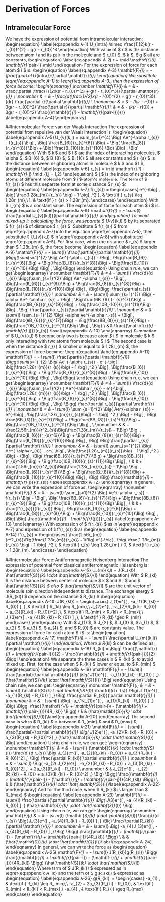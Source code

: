 
# Derivation of Forces


## Intramolecular Force
We have the expression of potential from intramolecular interaction:
\begin{equation} \label{eq:appendix A-1}
U_{intra} \simeq \frac{1}{2}k(r - r_{0})^{2} + g(r - r_{0})^3
\end{equation}
With value of $ r $ is the distance between atom $i$ and its pair in the molecule and $ r_{0} $, $ k $, $ g $ all are constants,
\begin{equation} \label{eq:appendix A-2}
r = \mid \mathbf{r}_{i} - \mathbf{r}_{pair-i} \mid
\end{equation}
For the expression of force for each atom $ i $ is:
\begin{equation} \label{eq:appendix A-3}
\mathbf{F}_{i} = - \frac{\partial U_{intra}}{\partial \mathbf{r}_{i}}
\end{equation}
We substitute \eqref{eq:appendix A-1} to \eqref{eq:appendix A-3}, then the expression of force become:
\begin{eqnarray}
\nonumber \mathbf{F}_{i} & = & - \frac{\partial (\frac{1}{2}k(r - r_{0})^{2} + g(r - r_{0})^3)}{\partial \mathbf{r}_{i}} \\
\nonumber & = & - \frac{d(\frac{1}{2}k(r - r_{0})^{2} + g(r - r_{0})^3)}{dr} \frac{\partial r}{\partial \mathbf{r}_{i}} \\
\nonumber & = & - (k(r - r_{0}) + 3g(r - r_{0})^2) \frac{\partial r}{\partial \mathbf{r}_i} \\
& = & - (k(r - r_{0}) + 3g(r - r_{0})^2) \frac{(\mathbf{r}_{i} - \mathbf{r}_{pair-i})}{r} \label{eq:appendix A-4}
\end{eqnarray}

##Intermolecular Force: van der Waals Interaction
The expression of potential from repulsive van der Waals interaction is:
\begin{equation} \label{eq:appendix A-5}
U_{v}(k,l) = \sum_{s=1}^{4} \Big\{ Ae^{-\alpha r_{s}} - f(r_{s}) \Big[ \, \Big( \frac{B_{6}}{r_{s}^{6}} \Big) + \Big( \frac{B_{8}}{r_{s}^{8}} \Big) + \Big( \frac{B_{10}}{r_{s}^{10}} \Big) \Big] \, \Big\}
\end{equation}
With $ k $ and $ l $ are the index of interacting molecules, $ \alpha $, $ B_{6} $, $ B_{8} $, $ B_{10} $ all are constants and $ r_{s} $ is the distance between neighboring atoms in molecule $ k $ and $ l $,
\begin{equation} \label{eq:appendix A-6}
r_{s} = \mid \mathbf{r}_{i} - \mathbf{r}_{j} \mid_{i,j = 1,2}
\end{equation}
$ j $ is the index of neighboring atoms at different molecule from $ i $-atom's molecule. The term of $ f(r_{s}) $ has this separate form at some distance $ r_{s} $:
\begin{equation} \label{eq:appendix A-7}
f(r_{s}) =
\begin{cases}
            e^{-\big[ \, \big( \frac{1.28r_{m}}{r_{s}} \big) - 1 \big] \,^2 }, &         \text{if } r_{s} \leq 1.28r_{m},\\
            1, &         \text{if } r_{s} > 1.28r_{m}.
\end{cases}
\end{equation}
With $ r_{m} $ is a constant value. The expression of force for each atom $ i $ is:
\begin{equation} \label{eq:appendix A-8}
\mathbf{F}_{i} = - \sum_{l} \frac{\partial U_{v}(k,l)}{\partial \mathbf{r}_{i}}
\end{equation}
To avoid mixed-up in calculating the force, we separate $ U_{v}(k,l) $ by its separated $ f(r_{s}) $ of distance $ r_{s} $. Substitute $ f(r_{s}) $ from \eqref{eq:appendix A-7} into the equation \eqref{eq:appendix A-5}, then substitute $ U_{v}(k,l) $ in \eqref{eq:appendix A-8} with substituted \eqref{eq:appendix A-5}. For first case, when the distance $ r_{s} $ larger than $ 1.28r_{m} $, the force become:
\begin{equation} \label{eq:appendix A-9}
\mathbf{F}_{i} = - \sum_{l} \frac{\partial}{\partial \mathbf{r}_{i}} \Bigg(\sum_{s=1}^{2} \Big\{ Ae^{-\alpha r_{s}} - \Big[ \, \Big(\frac{B_{6}}{r_{s}^{6}}\Big) + \Big(\frac{B_{8}}{r_{s}^{8}}\Big) + \Big(\frac{B_{10}}{r_{s}^{10}}\Big) \Big] \, \Big\}\Bigg)
\end{equation}
Using chain rule, we can get
\begin{eqnarray}
\nonumber \mathbf{F}_{i} & = & - \sum_{l} \frac{d}{d r_{s}} \Bigg(\sum_{s=1}^{2} \Big\{ Ae^{-\alpha r_{s}} - \Big[ \, \Big(\frac{B_{6}}{r_{s}^{6}}\Big) + \Big(\frac{B_{8}}{r_{s}^{8}}\Big) + \Big(\frac{B_{10}}{r_{s}^{10}}\Big) \Big] \, \Big\}\Bigg) \frac{\partial r_{s}}{\partial \mathbf{r}_{i}} \\
\nonumber & = & - \sum_{l} \sum_{s=1}^{2} \Big\{ -\alpha Ae^{-\alpha r_{s}} + \Big[ \, \Big(\frac{6B_{6}}{r_{s}^{7}}\Big) + \Big(\frac{8B_{8}}{r_{s}^{9}}\Big) + \Big(\frac{10B_{10}}{r_{s}^{11}}\Big) \Big] \, \Big\} \frac{\partial r_{s}}{\partial \mathbf{r}_{i}} \\
\nonumber & = & - \sum_{l} \sum_{s=1}^{2} \Big\{ -\alpha Ae^{-\alpha r_{s}} + \Big[ \, \Big(\frac{6B_{6}}{r_{s}^{7}}\Big) + \Big(\frac{8B_{8}}{r_{s}^{9}}\Big) + \Big(\frac{10B_{10}}{r_{s}^{11}}\Big) \Big] \, \Big\} \\
& & \frac{(\mathbf{r}_{i} - \mathbf{r}_{j})}{r_{s}} \label{eq:appendix A-10}
\end{eqnarray}
Summation of $ U_{v}(k,l) $ become only two is because atom $ i $ in molecule $ k $ only interacting with two atoms from molecule $ l $. The second case is when the distance $ r_{s} $ smaller or equal to $ 1.28r_{m} $, the expression of force become:
\begin{equation} \label{eq:appendix A-11}
\mathbf{F}_{i} = - \sum_{l} \frac{\partial}{\partial \mathbf{r}_{i}} \Bigg(\sum_{s=1}^{2} \Big\{ Ae^{-\alpha r_{s}} - e^{-\big[ \, \big(\frac{1.28r_{m}}{r_{s}}\big) - 1 \big] \,^2 } \Big[ \, \Big(\frac{B_{6}}{r_{s}^{6}}\Big) + \Big(\frac{B_{8}}{r_{s}^{8}}\Big) + \Big(\frac{B_{10}}{r_{s}^{10}}\Big) \Big] \, \Big\}\Bigg)
\end{equation}
Using chain rule, we can get
\begin{eqnarray}
\nonumber \mathbf{F}_{i} & = & - \sum_{l} \frac{d}{d r_{s}} \Bigg(\sum_{s=1}^{2} \{ Ae^{-\alpha r_{s}} - e^{-\big[ \, \big(\frac{1.28r_{m}}{r_{s}}\big) - 1 \big] \,^2 } \Big[ \, \Big(\frac{B_{6}}{r_{s}^{6}}\Big) + \Big(\frac{B_{8}}{r_{s}^{8}}\Big) + \Big(\frac{B_{10}}{r_{s}^{10}}\Big) \Big] \, \Big\} \Bigg) \frac{\partial r_{s}}{\partial \mathbf{r}_{i}} \\
\nonumber & = & - \sum_{l} \sum_{s=1}^{2} \Big\{ Ae^{-\alpha r_{s}} - e^{-\big[ \, \big(\frac{1.28r_{m}}{r_{s}}\big) - 1 \big] \,^2 } \Big( - \Big[ \, \Big( \frac{6B_{6}}{r_{s}^{7}}\Big) + \Big(\frac{8B_{8}}{r_{s}^{9}}\Big) + \Big(\frac{10B_{10}}{r_{s}^{11}}\Big) \Big] \, \\
\nonumber & & + \frac{2.56r_{m}}{r^2_{s}}\Big(\frac{1.28r_{m}}{r_{s}} - 1\Big) \Big[ \, \Big(\frac{B_{6}}{r_{s}^{6}}\Big) + \Big(\frac{B_{8}}{r_{s}^{8}}\Big) + \Big(\frac{B_{10}}{r_{s}^{10}}\Big) \Big] \, \Big) \Big\} \frac{\partial r_{s}}{\partial \mathbf{r}_{i}} \\
\nonumber & = & - \sum_{l} \sum_{s=1}^{2} \Big\{ Ae^{-\alpha r_{s}} - e^{-\big[ \, \big(\frac{1.28r_{m}}{r_{s}}\big) - 1 \big] \,^2 } \Big( - \Big[ \, \Big( \frac{6B_{6}}{r_{s}^{7}}\Big) + \Big(\frac{8B_{8}}{r_{s}^{9}}\Big) + \Big(\frac{10B_{10}}{r_{s}^{11}}\Big) \Big] \, \\
& & + \frac{2.56r_{m}}{r^2_{s}}\Big(\frac{1.28r_{m}}{r_{s}} - 1\Big) \Big[ \, \Big(\frac{B_{6}}{r_{s}^{6}}\Big) + \Big(\frac{B_{8}}{r_{s}^{8}}\Big) + \Big(\frac{B_{10}}{r_{s}^{10}}\Big) \Big] \, \Big) \Big\} \frac{(\mathbf{r}_{i} - \mathbf{r}_{j})}{r_{s}} \label{eq:appendix A-12}
\end{eqnarray}
In general, we can write the expression of force as:
\begin{eqnarray}
\nonumber \mathbf{F}_{i} & = & - \sum_{l} \sum_{s=1}^{2} \Big\{ Ae^{-\alpha r_{s}} - f(r_{s}) \Big( - \Big[ \, \Big( \frac{6B_{6}}{r_{s}^{7}}\Big) + \Big(\frac{8B_{8}}{r_{s}^{9}}\Big) + \Big(\frac{10B_{10}}{r_{s}^{11}}\Big) \Big] \, \\
& & + \frac{f'(r_{s})}{f(r_{s})} \Big[ \, \Big(\frac{B_{6}}{r_{s}^{6}}\Big) + \Big(\frac{B_{8}}{r_{s}^{8}}\Big) + \Big(\frac{B_{10}}{r_{s}^{10}}\Big) \Big] \, \Big) \Big\} \frac{(\mathbf{r}_{i} - \mathbf{r}_{j})}{r_{s}} \label{eq:appendix A-13}
\end{eqnarray}
With expression of $ f(r_{s}) $ as in \eqref{eq:appendix A-7} and expression of $ f'(r_{s}) $ as
\begin{equation} \label{eq:appendix A-14}
f'(r_{s}) =
\begin{cases}
            \frac{2.56r_{m}}{r^2_{s}}\Big(\frac{1.28r_{m}}{r_{s}} - 1\Big) e^{-\big[ \, \big( \frac{1.28r_{m}}{r_{s}} \big) - 1 \big] \,^2 }, &         \text{if } r_{s} \leq 1.28r_{m},\\
            0, &         \text{if } r_{s} > 1.28r_{m}.
\end{cases}
\end{equation}

##Intermolecular Force: Antiferromagnetic Heisenberg Interaction
The expression of potential from classical antiferromagnetic Heisenberg is:
\begin{equation} \label{eq:appendix A-15}
U_{m}(k,l) = J(R_{kl}) \hat{\mathbf{S}}_{k} \cdot \hat{\mathbf{S}}_{l}
\end{equation}
With $ R_{kl} $ is the distance between center of molecule $ k $ and $ l $ and $ \hat{\mathbf{S}}_{k} $ also $ \hat{\mathbf{S}}_{l} $ are the unit vector of molecule spin direction independent to distance. The exchange energy $ J(R_{kl}) $ depends on the distance $ R_{kl} $
\begin{equation} \label{eq:appendix A-16}
J(R_{kl}) =
\begin{cases}
            J_{1}e^{[ \, -a_{1}(R_{kl} - R_{0}) ] \,}, &         \text{if } R_{kl} \leq R_{min},\\
            J_{2}e^{[ \, -a_{2}(R_{kl} - R_{0}) + a_{3}(R_{kl} - R_{0})^2] \,}, &         \text{if } R_{min} < R_{kl} < R_{max},\\
            J_{3}e^{[ \, -a_{4}(R_{kl} - R_{0}) ] \,}, &         \text{if } R_{kl} \geq R_{min}
\end{cases}
\end{equation}
With $ J_{1} $, $ J_{2} $, $ J_{3} $, $ a_{1} $, $ a_{2} $, $ a_{3} $, $ a_{4} $, and $ R_{0} $ are constants value. The expression of force for each atom $ i $ is:
\begin{equation} \label{eq:appendix A-17}
\mathbf{F}_{i} = - \sum_{l} \frac{\partial U_{m}(k,l)}{\partial \mathbf{r}_{i}}
\end{equation}
Where $ R_{kl} $ can be defined as;
\begin{equation} \label{eq:appendix A-18}
R_{kl} = \Bigg| \frac{(\mathbf{r}_{i} + \mathbf{r}_{pair-i})}{2} - \frac{(\mathbf{r}_{j} + \mathbf{r}_{pair-j})}{2} \Bigg|
\end{equation}
We separate the three cases in $ R_{kl} $, to avoid mixed up. First, for the case when $ R_{kl} $ lower or equal to $ R_{min} $
\begin{equation} \label{eq:appendix A-19}
\mathbf{F}_{i} = - \sum_{l} \frac{\partial}{\partial \mathbf{r}_{i}} \Big( J_{1}e^{[ \, -a_{1}(R_{kl} - R_{0}) ] \,} (\hat{\mathbf{S}}_{k} \cdot \hat{\mathbf{S}}_{l}) \Big)
\end{equation}
Using chain rule, we can get:
\begin{eqnarray}
\nonumber \mathbf{F}_{i} & = & - \sum_{l} (\mathbf{S}_{k} \cdot \mathbf{S}_{l}) \frac{d}{d r_{s}} \Big( J_{1}e^{[ \, -a_{1}(R_{kl} - R_{0}) ] \,} \Big) \frac{\partial R_{kl}}{\partial \mathbf{r}_{i}} \\
\nonumber & = & - \sum_{l} \Big( -a_{1}J_{1}e^{[ \, -a_{1}(R_{kl} - R_{0}) ] \,} \Big) \Bigg( \frac{(\mathbf{r}_{i} + \mathbf{r}_{pair-i}) - (\mathbf{r}_{j} + \mathbf{r}_{pair-j})}{4R_{kl}} \Bigg) \\
& & (\hat{\mathbf{S}}_{k} \cdot \hat{\mathbf{S}}_{l})\label{eq:appendix A-20}
\end{eqnarray}
The second case is when $ R_{kl} $ is between $ R_{min} $ and $ R_{max} $,
\begin{equation} \label{eq:appendix A-21}
\mathbf{F}_{i} = - \sum_{l} \frac{\partial}{\partial \mathbf{r}_{i}} \Big( J_{2}e^{[ \, -a_{2}(R_{kl} - R_{0}) + a_{3}(R_{kl} - R_{0})^2] \,} (\hat{\mathbf{S}}_{k} \cdot \hat{\mathbf{S}}_{l}) \Big)
\end{equation}
Using chain rule, we can get:
\begin{eqnarray}
\nonumber \mathbf{F}_{i} & = & - \sum_{l} (\mathbf{S}_{k} \cdot \mathbf{S}_{l}) \frac{d}{d r_{s}} \Big( J_{2}e^{[ \, -a_{2}(R_{kl} - R_{0}) + a_{3}(R_{kl} - R_{0})^2] \,} \Big) \frac{\partial R_{kl}}{\partial \mathbf{r}_{i}} \\
\nonumber & = & - \sum_{l} \Big( -a_{2} J_{2}e^{[ \, -a_{2}(R_{kl} - R_{0}) + a_{3}(R_{kl} - R_{0})^2] \,} + 2a_{3}(R_{kl} - R_{0}) \\
\nonumber & & J_{2}e^{[ \, -a_{2}(R_{kl} - R_{0}) + a_{3}(R_{kl} - R_{0})^2] \,} \Big) \Bigg( \frac{(\mathbf{r}_{i} + \mathbf{r}_{pair-i}) - (\mathbf{r}_{j} + \mathbf{r}_{pair-j})}{4R_{kl}} \Bigg) \\
& & (\hat{\mathbf{S}}_{k} \cdot \hat{\mathbf{S}}_{l})\label{eq:appendix A-22}
\end{eqnarray}
And for the third case, when $ R_{kl} $ is larger than $ R_{max} $
\begin{equation} \label{eq:appendix A-23}
\mathbf{F}_{i} = - \sum_{l} \frac{\partial}{\partial \mathbf{r}_{i}} \Big( J_{3}e^{[ \, -a_{4}(R_{kl} - R_{0}) ] \,} (\hat{\mathbf{S}}_{k} \cdot \hat{\mathbf{S}}_{l}) \Big)
\end{equation}
Using chain rule, we can get:
\begin{eqnarray}
\nonumber \mathbf{F}_{i} & = & - \sum_{l} (\mathbf{S}_{k} \cdot \mathbf{S}_{l}) \frac{d}{d r_{s}} \Big( J_{3}e^{[ \, -a_{4}(R_{kl} - R_{0}) ] \,} \Big) \frac{\partial R_{kl}}{\partial \mathbf{r}_{i}} \\
\nonumber & = & - \sum_{l} \Big( -a_{4}J_{3}e^{[ \, -a_{4}(R_{kl} - R_{0}) ] \,} \Big) \Bigg( \frac{(\mathbf{r}_{i} + \mathbf{r}_{pair-i}) - (\mathbf{r}_{j} + \mathbf{r}_{pair-j})}{4R_{kl}} \Bigg) \\
& & (\hat{\mathbf{S}}_{k} \cdot \hat{\mathbf{S}}_{l})\label{eq:appendix A-24}
\end{eqnarray}
In general, we can write the force as
\begin{equation} \label{eq:appendix A-25}
\mathbf{F}_{i} = - \sum_{l} J(R_{kl})g(R_{kl}) \Bigg( \frac{(\mathbf{r}_{i} + \mathbf{r}_{pair-i}) - (\mathbf{r}_{j} + \mathbf{r}_{pair-j})}{4R_{kl}} \Bigg) (\hat{\mathbf{S}}_{k} \cdot \hat{\mathbf{S}}_{l})
\end{equation}
Where term of $ J(R_{kl}) $ expressed as in \eqref{eq:appendix A-16} and the term of $ g(R_{kl}) $ expressed as
\begin{equation} \label{eq:appendix A-26}
g(R_{kl}) =
\begin{cases}
            -a_{1}                         , &         \text{if } R_{kl} \leq R_{min},\\
            -a_{2} + 2a_{3}(R_{kl} - R_{0}), &         \text{if } R_{min} < R_{kl} < R_{max},\\
            -a_{4}                         , &         \text{if } R_{kl} \geq R_{max}
\end{cases}
\end{equation}

